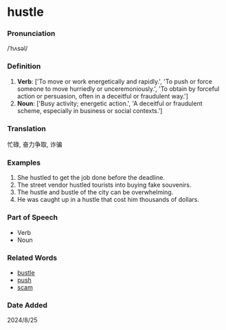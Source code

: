 # hustle
### Pronunciation
/ˈhʌsəl/
### Definition
1. **Verb**: ['To move or work energetically and rapidly.', 'To push or force someone to move hurriedly or unceremoniously.', 'To obtain by forceful action or persuasion, often in a deceitful or fraudulent way.']
2. **Noun**: ['Busy activity; energetic action.', 'A deceitful or fraudulent scheme, especially in business or social contexts.']
### Translation
忙碌, 奋力争取, 诈骗
### Examples
1. She hustled to get the job done before the deadline.
2. The street vendor hustled tourists into buying fake souvenirs.
3. The hustle and bustle of the city can be overwhelming.
4. He was caught up in a hustle that cost him thousands of dollars.
### Part of Speech
- Verb
- Noun
### Related Words
- [bustle](bustle.md)
- [push](push.md)
- [scam](scam.md)
### Date Added
2024/8/25